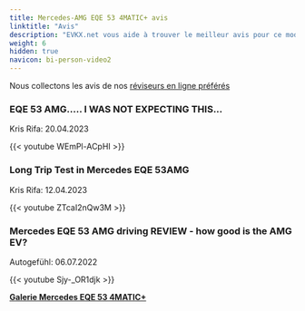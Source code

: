 ```yaml
---
title: Mercedes-AMG EQE 53 4MATIC+ avis
linktitle: "Avis"
description: "EVKX.net vous aide à trouver le meilleur avis pour ce modèle."
weight: 6
hidden: true
navicon: bi-person-video2
---
```

Nous collectons les avis de nos [réviseurs en ligne préférés](../../../../../guides/evreviewers/)

<div class="container text-center shadow p-2 pe-4 mb-5 bg-body-tertiary rounded border">
<h3>EQE 53 AMG..... I WAS NOT EXPECTING THIS...</h3>
<p>Kris Rifa: 20.04.2023</p>

{{< youtube WEmPl-ACpHI >}}

</div>
<div class="container text-center shadow p-2 pe-4 mb-5 bg-body-tertiary rounded border">
<h3>Long Trip Test in Mercedes EQE 53AMG</h3>
<p>Kris Rifa: 12.04.2023</p>

{{< youtube ZTcaI2nQw3M >}}

</div>
<div class="container text-center shadow p-2 pe-4 mb-5 bg-body-tertiary rounded border">
<h3>Mercedes EQE 53 AMG driving REVIEW - how good is the AMG EV?</h3>
<p>Autogefühl: 06.07.2022</p>

{{< youtube Sjy-_OR1djk >}}

</div>
<div class="mt-3 mb-3">
<a href="../gallery/" class="text-decoration-none text-black">
<strong><i class="bi-arrow-left"></i>Galerie  </strong>
</a>
<a href="../" class="text-decoration-none text-black float-end">
<strong>Mercedes EQE 53 4MATIC+ <i class="bi-arrow-right"></i></strong>
</a>
</div>

